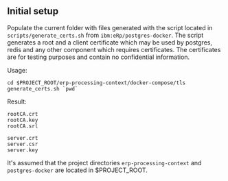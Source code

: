 ## Initial setup
Populate the current folder with files generated with the script located in `scripts/generate_certs.sh`
from `ibm:eRp/postgres-docker`.
The script generates a root and a client certificate which may be used by postgres, redis and any other component
which requires certificates. The certificates are for testing purposes and contain no confidential
information.

Usage:
```shell
cd $PROJECT_ROOT/erp-processing-context/docker-compose/tls
generate_certs.sh `pwd`
```

Result:
```shell
rootCA.crt
rootCA.key
rootCA.srl

server.crt
server.csr
server.key
```

It's assumed that the project directories `erp-processing-context` and `postgres-docker`
are located in $PROJECT_ROOT.
